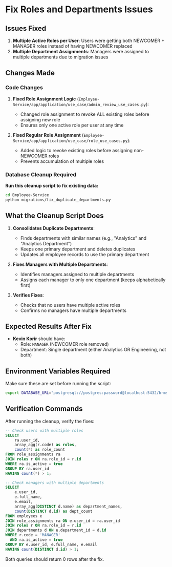 # Fix Roles and Departments Issues

## Issues Fixed

1. **Multiple Active Roles per User**: Users were getting both NEWCOMER + MANAGER roles instead of having NEWCOMER replaced
2. **Multiple Department Assignments**: Managers were assigned to multiple departments due to migration issues

## Changes Made

### Code Changes

1. **Fixed Role Assignment Logic** (`Employee-Service/app/application/use_case/admin_review_use_cases.py`):
   - Changed role assignment to revoke ALL existing roles before assigning new role
   - Ensures only one active role per user at any time

2. **Fixed Regular Role Assignment** (`Employee-Service/app/application/use_case/role_use_cases.py`):
   - Added logic to revoke existing roles before assigning non-NEWCOMER roles
   - Prevents accumulation of multiple roles

### Database Cleanup Required

**Run this cleanup script to fix existing data:**

```bash
cd Employee-Service
python migrations/fix_duplicate_departments.py
```

## What the Cleanup Script Does

1. **Consolidates Duplicate Departments**:
   - Finds departments with similar names (e.g., "Analytics" and "Analytics Department")
   - Keeps one primary department and deletes duplicates
   - Updates all employee records to use the primary department

2. **Fixes Managers with Multiple Departments**:
   - Identifies managers assigned to multiple departments
   - Assigns each manager to only one department (keeps alphabetically first)

3. **Verifies Fixes**:
   - Checks that no users have multiple active roles
   - Confirms no managers have multiple departments

## Expected Results After Fix

- **Kevin Korir** should have:
  - Role: `MANAGER` (NEWCOMER role removed)
  - Department: Single department (either Analytics OR Engineering, not both)

## Environment Variables Required

Make sure these are set before running the script:

```bash
export DATABASE_URL="postgresql://postgres:password@localhost:5432/hrms_employee"
```

## Verification Commands

After running the cleanup, verify the fixes:

```sql
-- Check users with multiple roles
SELECT 
    ra.user_id,
    array_agg(r.code) as roles,
    count(*) as role_count
FROM role_assignments ra
JOIN roles r ON ra.role_id = r.id
WHERE ra.is_active = true
GROUP BY ra.user_id
HAVING count(*) > 1;

-- Check managers with multiple departments  
SELECT 
    e.user_id,
    e.full_name,
    e.email,
    array_agg(DISTINCT d.name) as department_names,
    count(DISTINCT d.id) as dept_count
FROM employees e
JOIN role_assignments ra ON e.user_id = ra.user_id
JOIN roles r ON ra.role_id = r.id
JOIN departments d ON e.department_id = d.id
WHERE r.code = 'MANAGER' 
  AND ra.is_active = true
GROUP BY e.user_id, e.full_name, e.email
HAVING count(DISTINCT d.id) > 1;
```

Both queries should return 0 rows after the fix.